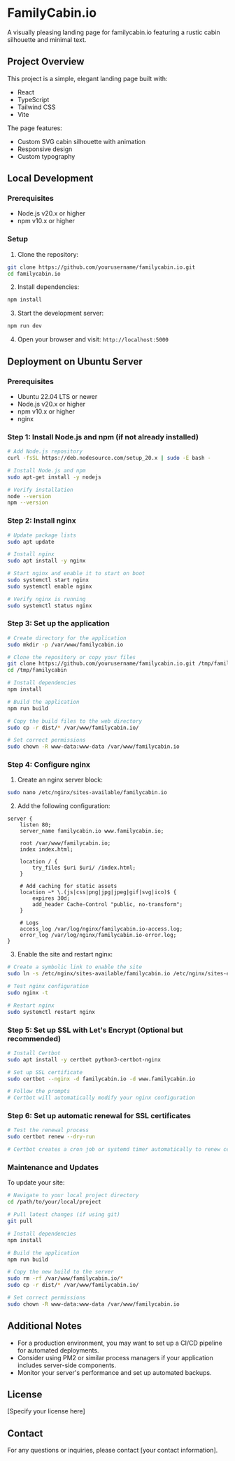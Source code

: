 # FamilyCabin.io

A visually pleasing landing page for familycabin.io featuring a rustic cabin silhouette and minimal text.

## Project Overview

This project is a simple, elegant landing page built with:
- React
- TypeScript
- Tailwind CSS
- Vite

The page features:
- Custom SVG cabin silhouette with animation
- Responsive design
- Custom typography

## Local Development

### Prerequisites
- Node.js v20.x or higher
- npm v10.x or higher

### Setup

1. Clone the repository:
```bash
git clone https://github.com/yourusername/familycabin.io.git
cd familycabin.io
```

2. Install dependencies:
```bash
npm install
```

3. Start the development server:
```bash
npm run dev
```

4. Open your browser and visit: `http://localhost:5000`

## Deployment on Ubuntu Server

### Prerequisites
- Ubuntu 22.04 LTS or newer
- Node.js v20.x or higher
- npm v10.x or higher
- nginx

### Step 1: Install Node.js and npm (if not already installed)

```bash
# Add Node.js repository
curl -fsSL https://deb.nodesource.com/setup_20.x | sudo -E bash -

# Install Node.js and npm
sudo apt-get install -y nodejs

# Verify installation
node --version
npm --version
```

### Step 2: Install nginx

```bash
# Update package lists
sudo apt update

# Install nginx
sudo apt install -y nginx

# Start nginx and enable it to start on boot
sudo systemctl start nginx
sudo systemctl enable nginx

# Verify nginx is running
sudo systemctl status nginx
```

### Step 3: Set up the application

```bash
# Create directory for the application
sudo mkdir -p /var/www/familycabin.io

# Clone the repository or copy your files
git clone https://github.com/yourusername/familycabin.io.git /tmp/familycabin
cd /tmp/familycabin

# Install dependencies
npm install

# Build the application
npm run build

# Copy the build files to the web directory
sudo cp -r dist/* /var/www/familycabin.io/

# Set correct permissions
sudo chown -R www-data:www-data /var/www/familycabin.io
```

### Step 4: Configure nginx

1. Create an nginx server block:

```bash
sudo nano /etc/nginx/sites-available/familycabin.io
```

2. Add the following configuration:

```nginx
server {
    listen 80;
    server_name familycabin.io www.familycabin.io;

    root /var/www/familycabin.io;
    index index.html;

    location / {
        try_files $uri $uri/ /index.html;
    }

    # Add caching for static assets
    location ~* \.(js|css|png|jpg|jpeg|gif|svg|ico)$ {
        expires 30d;
        add_header Cache-Control "public, no-transform";
    }

    # Logs
    access_log /var/log/nginx/familycabin.io-access.log;
    error_log /var/log/nginx/familycabin.io-error.log;
}
```

3. Enable the site and restart nginx:

```bash
# Create a symbolic link to enable the site
sudo ln -s /etc/nginx/sites-available/familycabin.io /etc/nginx/sites-enabled/

# Test nginx configuration
sudo nginx -t

# Restart nginx
sudo systemctl restart nginx
```

### Step 5: Set up SSL with Let's Encrypt (Optional but recommended)

```bash
# Install Certbot
sudo apt install -y certbot python3-certbot-nginx

# Set up SSL certificate
sudo certbot --nginx -d familycabin.io -d www.familycabin.io

# Follow the prompts
# Certbot will automatically modify your nginx configuration
```

### Step 6: Set up automatic renewal for SSL certificates

```bash
# Test the renewal process
sudo certbot renew --dry-run

# Certbot creates a cron job or systemd timer automatically to renew certificates
```

### Maintenance and Updates

To update your site:

```bash
# Navigate to your local project directory
cd /path/to/your/local/project

# Pull latest changes (if using git)
git pull

# Install dependencies
npm install

# Build the application
npm run build

# Copy the new build to the server
sudo rm -rf /var/www/familycabin.io/*
sudo cp -r dist/* /var/www/familycabin.io/

# Set correct permissions
sudo chown -R www-data:www-data /var/www/familycabin.io
```

## Additional Notes

- For a production environment, you may want to set up a CI/CD pipeline for automated deployments.
- Consider using PM2 or similar process managers if your application includes server-side components.
- Monitor your server's performance and set up automated backups.

## License

[Specify your license here]

## Contact

For any questions or inquiries, please contact [your contact information].